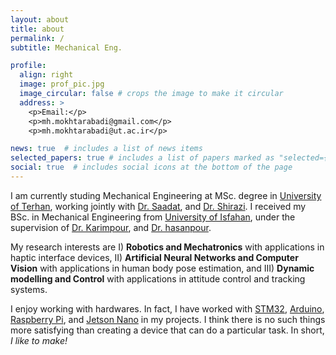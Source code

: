 ```yaml
---
layout: about
title: about
permalink: /
subtitle: Mechanical Eng.

profile:
  align: right
  image: prof_pic.jpg
  image_circular: false # crops the image to make it circular
  address: >
    <p>Email:</p>
    <p>mh.mokhtarabadi@gmail.com</p>
    <p>mh.mokhtarabadi@ut.ac.ir</p>

news: true  # includes a list of news items
selected_papers: true # includes a list of papers marked as "selected={true}"
social: true  # includes social icons at the bottom of the page
---
```


I am currently studing Mechanical Engineering at MSc. degree in [University of Terhan](https://ut.ac.ir), 
working jointly with [Dr. Saadat](https://sites.google.com/berkeley.edu/mohsen-saadat/home?authuser=1), and [Dr. Shirazi](https://scholar.google.com/citations?user=xq0kymMAAAAJ&hl=en). I received my BSc. in Mechanical Engineering from [University of Isfahan](https://ui.ac.ir), under the supervision of [Dr. Karimpour](http://eng.ui.ac.ir/~h.karimpour), and [Dr. hasanpour](https://engold.ui.ac.ir/~hasanpour/).

My research interests are I) **Robotics and Mechatronics** with applications in haptic interface devices, II) **Artificial Neural Networks and Computer Vision** with applications in human body pose estimation, and III) **Dynamic modelling and Control** with applications in attitude control and tracking systems.

I enjoy working with hardwares. In fact, I have worked with [STM32](https://www.st.com/en/microcontrollers-microprocessors/stm32-32-bit-arm-cortex-mcus.html), [Arduino](https://www.arduino.cc/), [Raspberry Pi](https://www.raspberrypi.org/), and [Jetson Nano](https://developer.nvidia.com/embedded/jetson-nano-developer-kit) in my projects.
I think there is no such things more satisfying than creating a device that can do a particular task. In short, *I like to make!*
